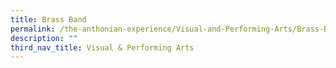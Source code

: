 ```yaml
---
title: Brass Band
permalink: /the-anthonian-experience/Visual-and-Performing-Arts/Brass-Band/
description: ""
third_nav_title: Visual & Performing Arts
---
```

